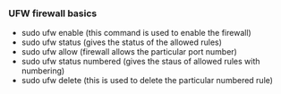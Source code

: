 ### UFW firewall basics

- sudo ufw enable (this command is used to enable the firewall)
- sudo ufw status (gives the status of the allowed rules)
- sudo ufw allow <port number> (firewall allows the particular port number)
- sudo ufw status numbered (gives the staus of allowed rules with numbering)
- sudo ufw delete <number from numbered status output>(this is used to delete the particular numbered rule)
